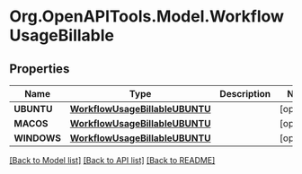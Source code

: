# Org.OpenAPITools.Model.WorkflowUsageBillable

## Properties

Name | Type | Description | Notes
------------ | ------------- | ------------- | -------------
**UBUNTU** | [**WorkflowUsageBillableUBUNTU**](WorkflowUsageBillableUBUNTU.md) |  | [optional] 
**MACOS** | [**WorkflowUsageBillableUBUNTU**](WorkflowUsageBillableUBUNTU.md) |  | [optional] 
**WINDOWS** | [**WorkflowUsageBillableUBUNTU**](WorkflowUsageBillableUBUNTU.md) |  | [optional] 

[[Back to Model list]](../README.md#documentation-for-models) [[Back to API list]](../README.md#documentation-for-api-endpoints) [[Back to README]](../README.md)

